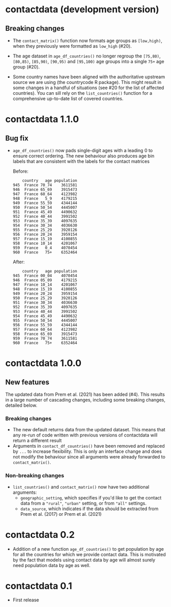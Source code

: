 # contactdata (development version)

## Breaking changes

* The `contact_matrix()` function now formats age groups as `[low,high)`, 
  when they previously were formatted as `low_high` (#20).

* The age dataset in `age_df_countries()` no longer regroup the `[75,80)`,
  `[80,85)`, `[85,90)`, `[90,95)` and `[95,100)` age groups into a single `75+`
  age group (#20).
  
* Some country names have been aligned with the authoritative upstream source we
  are using (the countrycode R package). This might result in some changes in a
  handful of situations (see #20 for the list of affected countries). 
  You can sill rely on the `list_countries()` function for a comprehensive
  up-to-date list of covered countries.

# contactdata 1.1.0

## Bug fix

* `age_df_countries()` now pads single-digit ages with a leading 0 to ensure 
correct ordering. The new behaviour also produces age bin labels that are 
consistent with the labels for the contact matrices 

  Before:
  
  ```
      country   age population
  945  France 70_74    3611581
  946  France 65_69    3915473
  947  France 60_64    4123982
  948  France   5_9    4179215
  949  France 55_59    4344144
  950  France 50_54    4445007
  951  France 45_49    4490632
  952  France 40_44    3991502
  953  France 35_39    4097635
  954  France 30_34    4036630
  955  France 25_29    3920126
  956  France 20_24    3959154
  957  France 15_19    4100855
  958  France 10_14    4201067
  959  France   0_4    4070454
  960  France   75+    6352464
  ```

  After:
  
  ```
      country   age population
  945  France 00_04    4070454
  946  France 05_09    4179215
  947  France 10_14    4201067
  948  France 15_19    4100855
  949  France 20_24    3959154
  950  France 25_29    3920126
  951  France 30_34    4036630
  952  France 35_39    4097635
  953  France 40_44    3991502
  954  France 45_49    4490632
  955  France 50_54    4445007
  956  France 55_59    4344144
  957  France 60_64    4123982
  958  France 65_69    3915473
  959  France 70_74    3611581
  960  France   75+    6352464
  ```

# contactdata 1.0.0

## New features

The updated data from Prem et al. (2021) has been added (#4). This results in a 
large number of cascading changes, including some breaking changes, detailed 
below.

### Breaking changes

* The new default returns data from the updated dataset. This means that any
re-run of code written with previous versions of contactdata will return a 
different result
* Arguments in `contact_df_countries()` have been removed and replaced by `...`
to increase flexibility. This is only an interface change and does not modify
the behaviour since all arguments were already forwarded to `contact_matrix()`.

### Non-breaking changes

* `list_countries()` and `contact_matrix()` now have two additional arguments:
  - `geographic_setting`, which specifies if you'd like to get the contact data
    from a `"rural"`, `"urban"` setting, or from `"all"` settings.
  - `data_source`, which indicates if the data should be extracted from Prem et
    al. (2017) or Prem et al. (2021)

# contactdata 0.2

* Addition of a new function `age_df_countries()` to get population
by age for all the countries for which we provide contact data.
This is motivated by the fact that models using contact data by
age will almost surely need population data by age as well.

# contactdata 0.1

* First release
